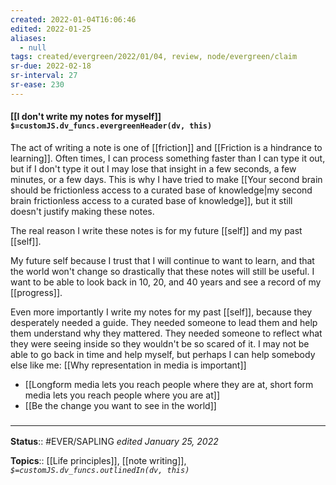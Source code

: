 ```yaml
---
created: 2022-01-04T16:06:46 
edited: 2022-01-25
aliases:
  - null
tags: created/evergreen/2022/01/04, review, node/evergreen/claim   
sr-due: 2022-02-18
sr-interval: 27
sr-ease: 230
---
```


#### [[I don't write my notes for myself]] `$=customJS.dv_funcs.evergreenHeader(dv, this)`

The act of writing a note is one of [[friction]] and [[Friction is a hindrance to learning]].
Often times, I can process something faster than I can type it out,
but if I don't type it out I may lose that insight in a few seconds, a few minutes, or a few days. 
This is why I have tried to make [[Your second brain should be frictionless access to a curated base of knowledge|my second brain frictionless access to a curated base of knowledge]], but it still doesn't justify making these notes.

The real reason I write these notes is for my future [[self]] and my past [[self]].

My future self because I trust that I will continue to want to learn, and that the world won't change so drastically that these notes will still be useful. I want to be able to look back in 10, 20, and 40 years and see a record of my [[progress]].

Even more importantly I write my notes for my past [[self]], because they desperately needed a guide. They needed someone to lead them and help them understand why they mattered. They needed someone to reflect what they were seeing inside so they wouldn't be so scared of it. I may not be able to go back in time and help myself, but perhaps I can help somebody else like me:
[[Why representation in media is important]]

- [[Longform media lets you reach people where they are at, short form media lets you reach people where you are at]]
- [[Be the change you want to see in the world]]

### <hr class="footnote"/>

**Status**:: #EVER/SAPLING
*edited January 25, 2022*

**Topics**:: [[Life principles]], [[note writing]], 
*`$=customJS.dv_funcs.outlinedIn(dv, this)`*
